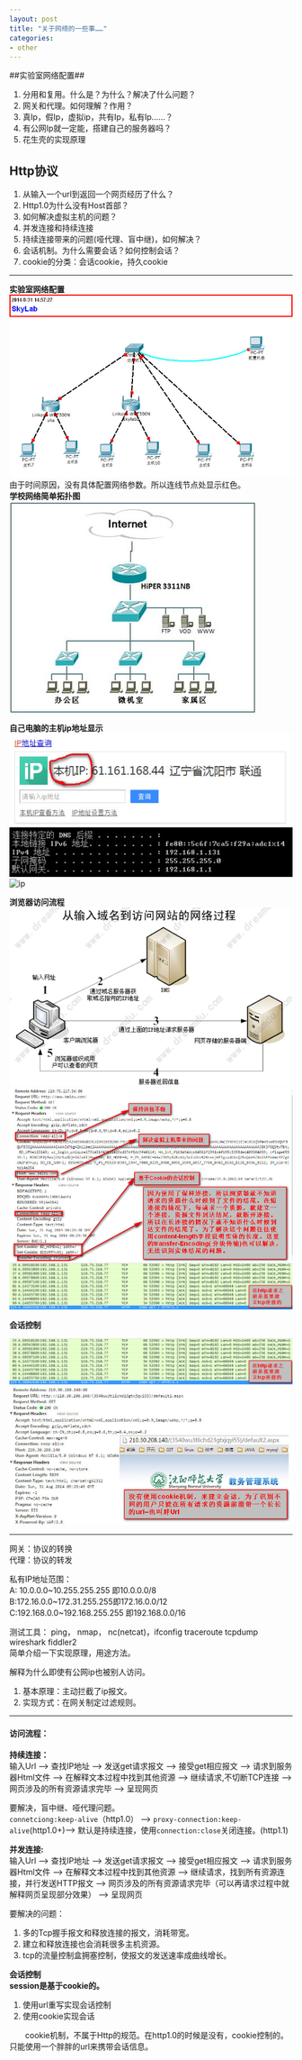 ```yaml
---
layout: post
title: "关于网络的一些事……"
categories:
- other
---
```


##实验室网络配置##

1. 分用和复用。什么是？为什么？解决了什么问题？
2. 网关和代理。如何理解？作用？
3. 真Ip，假Ip，虚拟ip，共有Ip，私有Ip……？
4. 有公网Ip就一定能，搭建自己的服务器吗？
5. 花生壳的实现原理

## Http协议 ##
1. 从输入一个url到返回一个网页经历了什么？
2. Http1.0为什么没有Host首部？
3. 如何解决虚拟主机的问题？
4. 并发连接和持续连接
5. 持续连接带来的问题(哑代理、盲中继)，如何解决？
6. 会话机制。为什么需要会话？如何控制会话？
7. cookie的分类：会话cookie，持久cookie


----

**实验室网络配置**<br/>
![skylab](/img/skylab.jpg)<br/>
由于时间原因，没有具体配置网络参数。所以连线节点处显示红色。<br/>
**学校网络简单拓扑图**<br/>
![school](/img/school.jpg)<br/>

**自己电脑的主机ip地址显示**<br/>
![ip](/img/ip.jpg)<br/>
![ip](/img/ipconfig.jpg)<br/>
![ip](/img/windows_ip_confifure.jpg)<br/>

**浏览器访问流程**<br/>
![访问流程](/img/vist_web.png)<br/>
![访问流程](/img/http_message.jpg)<br/>
![访问流程](/img/tcp_before_http.jpg)<br/>

**会话控制**<br/>

![会话控制](/img/tcp_before_http.jpg)<br/>
![会话控制](/img/session_chosing.jpg)<br/>

----

网关：协议的转换<br/>
代理：协议的转发<br/>

私有IP地址范围：<br/>
A: 10.0.0.0~10.255.255.255 即10.0.0.0/8<br/>
B:172.16.0.0~172.31.255.255即172.16.0.0/12<br/>
C:192.168.0.0~192.168.255.255 即192.168.0.0/16<br/>

测试工具：
ping， nmap， nc(netcat)，ifconfig traceroute tcpdump wireshark fiddler2<br/>
简单介绍一下实现原理，用途方法。

解释为什么即使有公网ip也被别人访问。<br/>

1. 基本原理：主动拦截了ip报文。
2. 实现方式：在网关制定过滤规则。

----

#### 访问流程： ####
**持续连接：**<br/>
输入Url --> 查找IP地址 --> 发送get请求报文 --> 接受get相应报文 --> 请求到服务器Html文件 --> 在解释文本过程中找到其他资源 --> 继续请求,不切断TCP连接 --> 网页涉及的所有资源请求完毕 --> 呈现网页<br/>

要解决，盲中继、哑代理问题。<br/>
`connetciong:keep-alive`（http1.0） --> `proxy-connection:keep-alive`(http1.0+)--> 默认是持续连接，使用`connection:close`关闭连接。(http1.1)<br/>

**并发连接:**<br/>
输入Url --> 查找IP地址 --> 发送get请求报文 --> 接受get相应报文 --> 请求到服务器Html文件 --> 在解释文本过程中找到其他资源 --> 继续请求，找到所有资源连接，并行发送HTTP报文 --> 网页涉及的所有资源请求完毕（可以再请求过程中就解释网页呈现部分效果） --> 呈现网页<br/>

要解决的问题：
1. 多的Tcp握手报文和释放连接的报文，消耗带宽。
2. 建立和释放连接也会消耗很多主机资源。
3. tcp的流量控制盒拥塞控制，使报文的发送速率成曲线增长。

**会话控制**<br/>
**session是基于cookie的。**<br/>

1. 使用url重写实现会话控制
2. 使用cookie实现会话


&emsp;&emsp;cookie机制，不属于Http的规范。在http1.0的时候是没有，cookie控制的。只能使用一个胖胖的url来携带会话信息。
